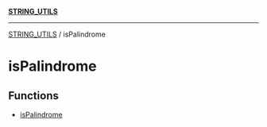 [**STRING_UTILS**](../README.md)

***

[STRING_UTILS](../README.md) / isPalindrome

# isPalindrome

## Functions

- [isPalindrome](functions/isPalindrome.md)

